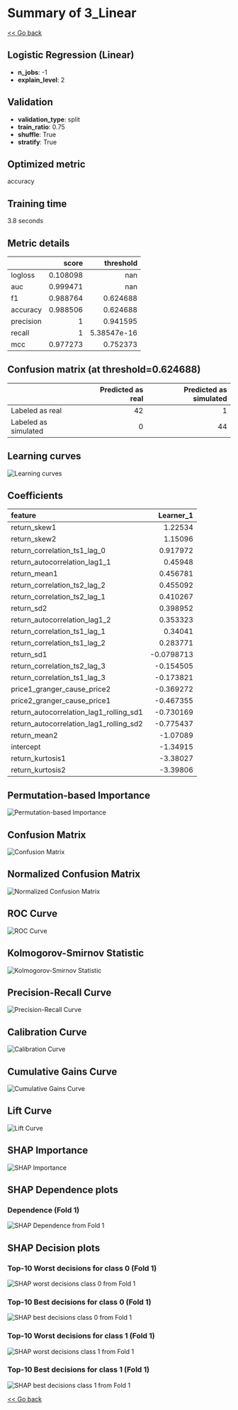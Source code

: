 # Summary of 3_Linear

[<< Go back](../README.md)


## Logistic Regression (Linear)
- **n_jobs**: -1
- **explain_level**: 2

## Validation
 - **validation_type**: split
 - **train_ratio**: 0.75
 - **shuffle**: True
 - **stratify**: True

## Optimized metric
accuracy

## Training time

3.8 seconds

## Metric details
|           |    score |     threshold |
|:----------|---------:|--------------:|
| logloss   | 0.108098 | nan           |
| auc       | 0.999471 | nan           |
| f1        | 0.988764 |   0.624688    |
| accuracy  | 0.988506 |   0.624688    |
| precision | 1        |   0.941595    |
| recall    | 1        |   5.38547e-16 |
| mcc       | 0.977273 |   0.752373    |


## Confusion matrix (at threshold=0.624688)
|                      |   Predicted as real |   Predicted as simulated |
|:---------------------|--------------------:|-------------------------:|
| Labeled as real      |                  42 |                        1 |
| Labeled as simulated |                   0 |                       44 |

## Learning curves
![Learning curves](learning_curves.png)

## Coefficients
| feature                                 |   Learner_1 |
|:----------------------------------------|------------:|
| return_skew1                            |   1.22534   |
| return_skew2                            |   1.15096   |
| return_correlation_ts1_lag_0            |   0.917972  |
| return_autocorrelation_lag1_1           |   0.45948   |
| return_mean1                            |   0.456781  |
| return_correlation_ts2_lag_2            |   0.455092  |
| return_correlation_ts2_lag_1            |   0.410267  |
| return_sd2                              |   0.398952  |
| return_autocorrelation_lag1_2           |   0.353323  |
| return_correlation_ts1_lag_1            |   0.34041   |
| return_correlation_ts1_lag_2            |   0.283771  |
| return_sd1                              |  -0.0798713 |
| return_correlation_ts2_lag_3            |  -0.154505  |
| return_correlation_ts1_lag_3            |  -0.173821  |
| price1_granger_cause_price2             |  -0.369272  |
| price2_granger_cause_price1             |  -0.467355  |
| return_autocorrelation_lag1_rolling_sd1 |  -0.730169  |
| return_autocorrelation_lag1_rolling_sd2 |  -0.775437  |
| return_mean2                            |  -1.07089   |
| intercept                               |  -1.34915   |
| return_kurtosis1                        |  -3.38027   |
| return_kurtosis2                        |  -3.39806   |


## Permutation-based Importance
![Permutation-based Importance](permutation_importance.png)
## Confusion Matrix

![Confusion Matrix](confusion_matrix.png)


## Normalized Confusion Matrix

![Normalized Confusion Matrix](confusion_matrix_normalized.png)


## ROC Curve

![ROC Curve](roc_curve.png)


## Kolmogorov-Smirnov Statistic

![Kolmogorov-Smirnov Statistic](ks_statistic.png)


## Precision-Recall Curve

![Precision-Recall Curve](precision_recall_curve.png)


## Calibration Curve

![Calibration Curve](calibration_curve_curve.png)


## Cumulative Gains Curve

![Cumulative Gains Curve](cumulative_gains_curve.png)


## Lift Curve

![Lift Curve](lift_curve.png)



## SHAP Importance
![SHAP Importance](shap_importance.png)

## SHAP Dependence plots

### Dependence (Fold 1)
![SHAP Dependence from Fold 1](learner_fold_0_shap_dependence.png)

## SHAP Decision plots

### Top-10 Worst decisions for class 0 (Fold 1)
![SHAP worst decisions class 0 from Fold 1](learner_fold_0_shap_class_0_worst_decisions.png)
### Top-10 Best decisions for class 0 (Fold 1)
![SHAP best decisions class 0 from Fold 1](learner_fold_0_shap_class_0_best_decisions.png)
### Top-10 Worst decisions for class 1 (Fold 1)
![SHAP worst decisions class 1 from Fold 1](learner_fold_0_shap_class_1_worst_decisions.png)
### Top-10 Best decisions for class 1 (Fold 1)
![SHAP best decisions class 1 from Fold 1](learner_fold_0_shap_class_1_best_decisions.png)

[<< Go back](../README.md)
